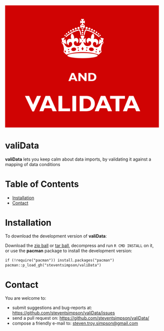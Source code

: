 ![](inst/img/and-validata.png)

valiData
============


**valiData** lets you keep calm about data imports, by validating it against a mapping of data conditions


Table of Contents
============

-   [Installation](#installation)
-   [Contact](#contact)

Installation
============


To download the development version of **valiData**:

Download the [zip ball](https://github.com/steventsimpson/valiData/zipball/master) or [tar ball](https://github.com/steventsimpson/valiData/tarball/master), decompress
and run `R CMD INSTALL` on it, or use the **pacman** package to install
the development version:

    if (!require("pacman")) install.packages("pacman")
    pacman::p_load_gh("steventsimpson/valiData")

Contact
=======

You are welcome to: 
- submit suggestions and bug-reports at: <https://github.com/steventsimpson/valiData/issues> 
- send a pull request on:
<https://github.com/steventsimpson/valiData/> 
- compose a friendly e-mail to: <steven.troy.simpson@gmail.com>
